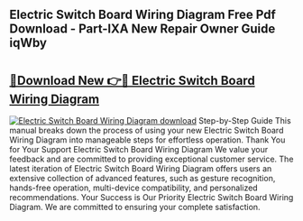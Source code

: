 ## Electric Switch Board Wiring Diagram Free Pdf Download - Part-lXA New Repair Owner Guide iqWby

# <h2><a href="http://dfuqpq8.blite.top/?on=Electric+Switch+Board+Wiring+Diagram">🔗Download New 👉🔴 Electric Switch Board Wiring Diagram</a></h2>

[![Electric Switch Board Wiring Diagram download](https://i.imgur.com/lujVjoI.png)](http://dfuqpq8.blite.top/?on=Electric+Switch+Board+Wiring+Diagram)
Step-by-Step Guide This manual breaks down the process of using your new Electric Switch Board Wiring Diagram into manageable steps for effortless operation. Thank You for Your Support Electric Switch Board Wiring Diagram We value your feedback and are committed to providing exceptional customer service. The latest iteration of Electric Switch Board Wiring Diagram offers users an extensive collection of advanced features, such as gesture recognition, hands-free operation, multi-device compatibility, and personalized recommendations. Your Success is Our Priority Electric Switch Board Wiring Diagram. We are committed to ensuring your complete satisfaction.
